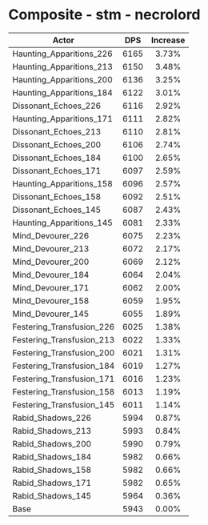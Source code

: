 # Composite - stm - necrolord
| Actor | DPS | Increase |
|---|:---:|:---:|
|Haunting_Apparitions_226|6165|3.73%|
|Haunting_Apparitions_213|6150|3.48%|
|Haunting_Apparitions_200|6136|3.25%|
|Haunting_Apparitions_184|6122|3.01%|
|Dissonant_Echoes_226|6116|2.92%|
|Haunting_Apparitions_171|6111|2.82%|
|Dissonant_Echoes_213|6110|2.81%|
|Dissonant_Echoes_200|6106|2.74%|
|Dissonant_Echoes_184|6100|2.65%|
|Dissonant_Echoes_171|6097|2.59%|
|Haunting_Apparitions_158|6096|2.57%|
|Dissonant_Echoes_158|6092|2.51%|
|Dissonant_Echoes_145|6087|2.43%|
|Haunting_Apparitions_145|6081|2.33%|
|Mind_Devourer_226|6075|2.23%|
|Mind_Devourer_213|6072|2.17%|
|Mind_Devourer_200|6069|2.12%|
|Mind_Devourer_184|6064|2.04%|
|Mind_Devourer_171|6062|2.00%|
|Mind_Devourer_158|6059|1.95%|
|Mind_Devourer_145|6055|1.89%|
|Festering_Transfusion_226|6025|1.38%|
|Festering_Transfusion_213|6022|1.33%|
|Festering_Transfusion_200|6021|1.31%|
|Festering_Transfusion_184|6019|1.27%|
|Festering_Transfusion_171|6016|1.23%|
|Festering_Transfusion_158|6013|1.19%|
|Festering_Transfusion_145|6011|1.14%|
|Rabid_Shadows_226|5994|0.87%|
|Rabid_Shadows_213|5993|0.84%|
|Rabid_Shadows_200|5990|0.79%|
|Rabid_Shadows_184|5982|0.66%|
|Rabid_Shadows_158|5982|0.66%|
|Rabid_Shadows_171|5982|0.65%|
|Rabid_Shadows_145|5964|0.36%|
|Base|5943|0.00%|
